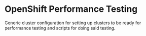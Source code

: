 # OpenShift Performance Testing
Generic cluster configuration for setting up clusters to be ready for performance testing and scripts for doing said testing.

